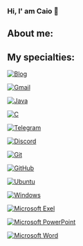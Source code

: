 ### Hi, I' am Caio 👋

## About me:


## My specialties:


[![Blog](https://img.shields.io/badge/Spring-DB33F?style=for-the-badge&logo=spring&logoColor=white)]()


[![Gmail](https://img.shields.io/badge/Gmail-d31515?style=for-the-badge&logo=gmail&logoColor=white)]()

[![Java](https://img.shields.io/badge/Java-FC4C02?style=for-the-badge&logo=java&logoColor=white)]()

[![C](https://img.shields.io/badge/C-005FED?style=for-the-badge&logo=c&logoColor=white)]()

[![Telegram](https://img.shields.io/badge/Telegram-009dff?style=for-the-badge&logo=telegram&logoColor=white)]()

[![Discord](https://img.shields.io/badge/Discord-4052ef?style=for-the-badge&logo=discord&logoColor=white)]()

[![Git](https://img.shields.io/badge/Git-fc2500?style=for-the-badge&logo=Git&logoColor=white)]()

[![GitHub](https://img.shields.io/badge/GitHub-181717?style=for-the-badge&logo=github&logoColor=white)]()

[![Ubuntu](https://img.shields.io/badge/Ubuntu-39017e?style=for-the-badge&logo=ubuntu&logoColor=white)]()


[![Windows](https://img.shields.io/badge/Windows-0078D6?style=for-the-badge&logo=windows&logoColor=white)]()


[![Microsoft Exel](https://img.shields.io/badge/Microsoft_Excel-006606?style=for-the-badge&logo=microsoft-excel&logoColor=white)]()

[![Microsoft PowerPoint](https://img.shields.io/badge/Microsoft_PowerPoint-e02c00?style=for-the-badge&logo=microsoft-powerpoint&logoColor=white)]()


[![Microsoft Word](https://img.shields.io/badge/Microsoft_Word-003399?style=for-the-badge&logo=microsoft-excel&logoColor=white)]()

